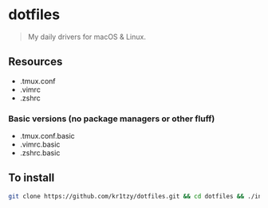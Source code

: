 # dotfiles

> My daily drivers for macOS & Linux.

## Resources
* .tmux.conf 
* .vimrc
* .zshrc

### Basic versions (no package managers or other fluff)
* .tmux.conf.basic
* .vimrc.basic
* .zshrc.basic

## To install

```bash
git clone https://github.com/kr1tzy/dotfiles.git && cd dotfiles && ./install.sh
```

